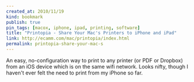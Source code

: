 ```yaml
---
created_at: 2010/11/19
kind: bookmark
publish: true
pin_tags: [macox, iphone, ipad, printing, software]
title: "Printopia - Share Your Mac's Printers to iPhone and iPad"
link: http://ecamm.com/mac/printopia/index.html
permalink: printopia-share-your-mac-s
---
```


An easy, no-configuration way to print to any printer (or PDF or Dropbox) from an iOS device which is on the same wifi network. Looks nifty, though I haven't ever felt the need to print from my iPhone so far.
